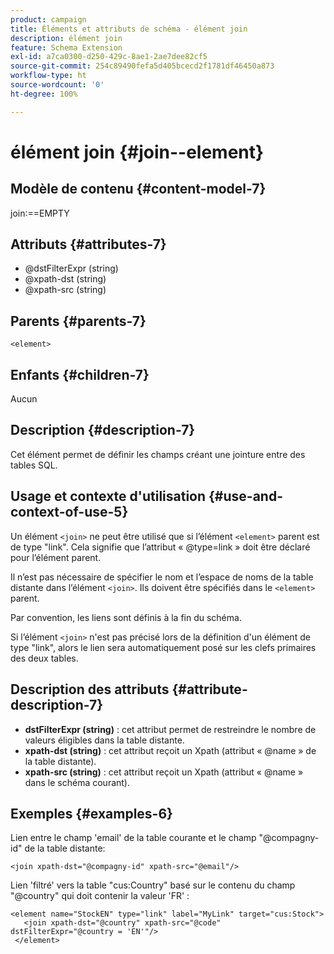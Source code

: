 ```yaml
---
product: campaign
title: Éléments et attributs de schéma - élément join
description: élément join
feature: Schema Extension
exl-id: a7ca0300-d250-429c-8ae1-2ae7dee82cf5
source-git-commit: 254c89490fefa5d405bcecd2f1781df46450a873
workflow-type: ht
source-wordcount: '0'
ht-degree: 100%

---
```


# élément join {#join--element}


## Modèle de contenu {#content-model-7}

join:==EMPTY

## Attributs {#attributes-7}

* @dstFilterExpr (string)
* @xpath-dst (string)
* @xpath-src (string)

## Parents {#parents-7}

`<element>`

## Enfants {#children-7}

Aucun

## Description {#description-7}

Cet élément permet de définir les champs créant une jointure entre des tables SQL.

## Usage et contexte d&#39;utilisation {#use-and-context-of-use-5}

Un  élément `<join>` ne peut être utilisé que si l’élément `<element>` parent est de type &quot;link&quot;. Cela signifie que l’attribut « @type=link » doit être déclaré pour l’élément parent.

Il n’est pas nécessaire de spécifier le nom et l’espace de noms de la table distante dans l’élément `<join>`. Ils doivent être spécifiés dans le `<element>` parent.

Par convention, les liens sont définis à la fin du schéma.

Si l’élément `<join>` n&#39;est pas précisé lors de la définition d&#39;un élément de type &quot;link&quot;, alors le lien sera automatiquement posé sur les clefs primaires des deux tables.

## Description des attributs {#attribute-description-7}

* **dstFilterExpr (string)** : cet attribut permet de restreindre le nombre de valeurs éligibles dans la table distante.
* **xpath-dst (string)** : cet attribut reçoit un Xpath (attribut « @name » de la table distante).
* **xpath-src (string)** : cet attribut reçoit un Xpath (attribut « @name » dans le schéma courant).

## Exemples       {#examples-6}

Lien entre le champ &#39;email&#39; de la table courante et le champ &quot;@compagny-id&quot; de la table distante:

```
<join xpath-dst="@compagny-id" xpath-src="@email"/>
```

Lien &#39;filtré&#39; vers la table &quot;cus:Country&quot; basé sur le contenu du champ &quot;@country&quot; qui doit contenir la valeur &#39;FR&#39; :

```
<element name="StockEN" type="link" label="MyLink" target="cus:Stock">
   <join xpath-dst="@country" xpath-src="@code" dstFilterExpr="@country = 'EN'"/>
 </element>
```
